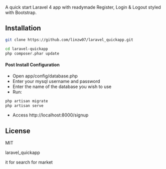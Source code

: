 

A quick start Laravel 4 app with readymade Register, Login & Logout styled with Bootstrap.

Installation
--------------

```sh
git clone https://github.com/linzw07/laravel_quickapp.git

cd laravel-quickapp
php composer.phar update
```

#### Post Install Configuration

* Open app/config/database.php
* Enter your mysql username and password
* Enter the name of the database you wish to use
* Run:

```sh
php artisan migrate
php artisan serve
```

* Access http://localhost:8000/signup

License
----

MIT

laravel_quickapp


it for search for market

